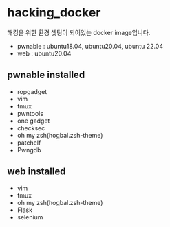 # hacking_docker

해킹을 위한 환경 셋팅이 되어있는 docker image입니다.

- pwnable : ubuntu18.04, ubuntu20.04, ubuntu 22.04
- web : ubuntu20.04

## pwnable installed 
* ropgadget
* vim
* tmux
* pwntools
* one gadget
* checksec
* oh my zsh(hogbal.zsh-theme)
* patchelf
* Pwngdb

## web installed
* vim
* tmux
* oh my zsh(hogbal.zsh-theme)
* Flask
* selenium